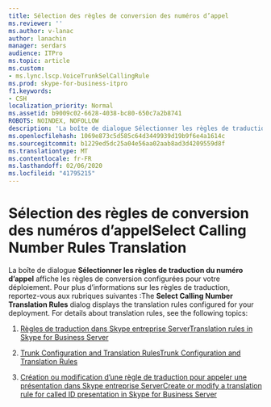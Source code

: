 ```yaml
---
title: Sélection des règles de conversion des numéros d’appel
ms.reviewer: ''
ms.author: v-lanac
author: lanachin
manager: serdars
audience: ITPro
ms.topic: article
ms.custom:
- ms.lync.lscp.VoiceTrunkSelCallingRule
ms.prod: skype-for-business-itpro
f1.keywords:
- CSH
localization_priority: Normal
ms.assetid: b9009c02-6628-4038-bc80-650c7a2b8741
ROBOTS: NOINDEX, NOFOLLOW
description: 'La boîte de dialogue Sélectionner les règles de traduction du numéro d’appel affiche les règles de conversion configurées pour votre déploiement. Pour plus d’informations sur les règles de traduction, reportez-vous aux rubriques suivantes :'
ms.openlocfilehash: 1069e873c5d585c64d3449939d19b9f6e4a1614c
ms.sourcegitcommit: b1229ed5dc25a04e56aa02aab8ad3d4209559d8f
ms.translationtype: MT
ms.contentlocale: fr-FR
ms.lasthandoff: 02/06/2020
ms.locfileid: "41795215"
---
```

# <a name="select-calling-number-rules-translation"></a><span data-ttu-id="10946-104">Sélection des règles de conversion des numéros d’appel</span><span class="sxs-lookup"><span data-stu-id="10946-104">Select Calling Number Rules Translation</span></span>

<span data-ttu-id="10946-p102">La boîte de dialogue **Sélectionner les règles de traduction du numéro d’appel** affiche les règles de conversion configurées pour votre déploiement. Pour plus d’informations sur les règles de traduction, reportez-vous aux rubriques suivantes :</span><span class="sxs-lookup"><span data-stu-id="10946-p102">The **Select Calling Number Translation Rules** dialog displays the translation rules configured for your deployment. For details about translation rules, see the following topics:</span></span>

1. [<span data-ttu-id="10946-107">Règles de traduction dans Skype entreprise Server</span><span class="sxs-lookup"><span data-stu-id="10946-107">Translation rules in Skype for Business Server</span></span>](../../../plan-your-deployment/enterprise-voice-solution/translation-rules.md)

2. [<span data-ttu-id="10946-108">Trunk Configuration and Translation Rules</span><span class="sxs-lookup"><span data-stu-id="10946-108">Trunk Configuration and Translation Rules</span></span>](https://technet.microsoft.com/library/0c339511-a185-484e-94f0-dbe918b7e48a.aspx)

3. [<span data-ttu-id="10946-109">Création ou modification d’une règle de traduction pour appeler une présentation dans Skype entreprise Server</span><span class="sxs-lookup"><span data-stu-id="10946-109">Create or modify a translation rule for called ID presentation in Skype for Business Server</span></span>](../../../deploy/deploy-enterprise-voice/called-id-presentation-rules.md)


